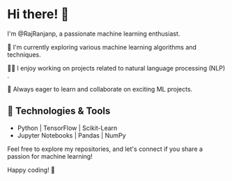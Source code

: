 
# Hi there! 👋

I'm  @RajRanjanp, a passionate machine learning enthusiast.

🌱 I'm currently exploring various machine learning algorithms and techniques.

👨‍💻 I enjoy working on projects related to natural language processing (NLP) .

🚀 Always eager to learn and collaborate on exciting ML projects.

## 🔧 Technologies & Tools

- Python | TensorFlow  | Scikit-Learn
- Jupyter Notebooks | Pandas | NumPy

Feel free to explore my repositories, and let's connect if you share a passion for machine learning!

Happy coding! 🚀

